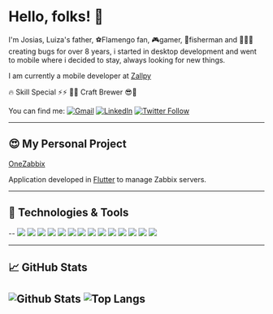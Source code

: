 # Hello, folks! 👋

I'm Josias, Luiza's father, ⚽Flamengo fan, 🎮gamer, 🎣fisherman and 👨🏽‍💻creating bugs for over 8 years, i started  in desktop development and went to mobile where i decided to stay, always looking for new things.

I am currently a mobile developer at [Zallpy](https://zallpy.com/)


🔥 Skill Special ⚡⚡ 🍺😎  Craft Brewer 😎🍺


You can find me: [![Gmail](https://img.shields.io/badge/-Gmail-black?style=flat&logo=Gmail&logoColor=white)](mailto:josias.mota.soares@gmail.com) [![LinkedIn](https://img.shields.io/badge/-LinkedIn-black?style=flat&logo=Linkedin&logoColor=white)](https://www.linkedin.com/in/josias-mota-soares/) [![Twitter Follow](https://img.shields.io/twitter/follow/josiasmsoares?label=Follow)](https://twitter.com/josiasmsoares)

---
## 😍 My Personal Project
[OneZabbix](https://play.google.com/store/apps/details?id=br.com.mahhaus.onezabbix&hl=en&gl=US)

Application developed in [Flutter](https://flutter.dev/) to manage Zabbix servers.

---
## 🔧 Technologies & Tools
--
![](https://img.shields.io/badge/Code-Java-informational?style=flat&logo=java&logoColor=white&color=2bbc8a) ![](https://img.shields.io/badge/Code-Kotlin-informational?style=flat&logo=kotlin&logoColor=white&color=2bbc8a) ![](https://img.shields.io/badge/Code-Dart-informational?style=flat&logo=Dart&logoColor=white&color=2bbc8a) ![](https://img.shields.io/badge/Code-Flutter-informational?style=flat&logo=flutter&logoColor=white&color=2bbc8a) ![](https://img.shields.io/badge/Code-CSharp-informational?style=flat&logo=csharp&logoColor=white&color=2bbc8a) ![](https://img.shields.io/badge/Code-DataFlex-informational?style=flat&logo=c&logoColor=white&color=2bbc8a) ![](https://img.shields.io/badge/Code-JavaScript-informational?style=flat&logo=javascript&logoColor=white&color=2bbc8a) 
![](https://img.shields.io/badge/Editor-IntelliJ_IDEA-informational?style=flat&logo=intellij-idea&logoColor=white&color=2bbc8a) ![](https://img.shields.io/badge/Editor-Android_Studio-informational?style=flat&logo=android-studio&logoColor=white&color=2bbc8a) ![](https://img.shields.io/badge/Editor-VisualStudio-Code_informational?style=flat&logo=visual-studio-code&logoColor=white&color=2bbc8a) ![](https://img.shields.io/badge/DB-PostgreSQL-informational?style=flat&logo=postgresql&logoColor=white&color=2bbc8a) ![](https://img.shields.io/badge/DB-SQL_Server-informational?style=flat&logo=microsoft-sql-server&logoColor=white&color=2bbc8a) ![](https://img.shields.io/badge/DB-SQLite-informational?style=flat&logo=sqlite&logoColor=white&color=2bbc8a)
![](https://img.shields.io/badge/DB-MongoDB-informational?style=flat&logo=mongodb&logoColor=white&color=2bbc8a)

---
## &#x1f4c8; GitHub Stats
![Github Stats](https://github-readme-stats.vercel.app/api?username=josias-soares&show_icons=true&hide_border=true&count_private=true&include_all_commits=true&&hide=stars&show_icons=true&theme=tokyonight)
![Top Langs](https://github-readme-stats.vercel.app/api/top-langs/?username=josias-soares&layout=compact&theme=tokyonight) 
---
